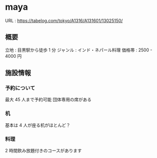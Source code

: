 # maya

URL : https://tabelog.com/tokyo/A1316/A131601/13025150/

## 概要
立地 : 目黒駅から徒歩 1 分
ジャンル : インド・ネパール料理
価格帯 : 2500 - 4000 円

## 施設情報

### 予約について
最大 45 人まで予約可能
団体専用の席がある

### 机
基本は 4 人が座る机がほとんど？

### 料理
2 時間飲み放題付きのコースがあります